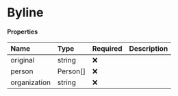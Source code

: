 # Byline

**Properties**

| Name         | Type     | Required | Description |
| :----------- | :------- | :------- | :---------- |
| original     | string   | ❌       |             |
| person       | Person[] | ❌       |             |
| organization | string   | ❌       |             |
